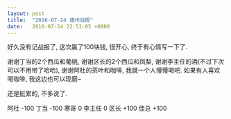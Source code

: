 ```yaml
---
layout: post
title:  "2016-07-24 德州战报"
date:   2016-07-24 22:51:05 +0800
---
```


好久没有记战报了, 这次赢了100块钱, 很开心, 终于有心情写一下了.

谢谢丁当的2个西瓜和葡桃, 谢谢区长的2个西瓜和凤梨, 谢谢李主任的酒(不过下次可以不用带了哈哈), 谢谢阿杜的茶叶和咖啡, 我就一个人慢慢喝吧. 如果有人喜欢喝咖啡, 我这边也可以现磨~

还是挺累的, 不多说了.

阿杜 -100
丁当 -100
寒哥 0
李主任 0
区长 +100
佳总 +100
